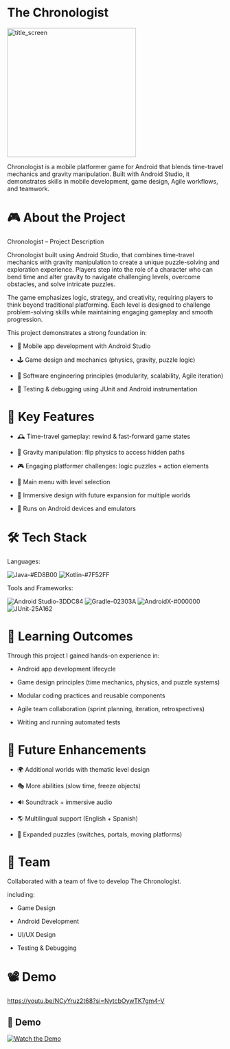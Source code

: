 # The Chronologist

<img width="300" height="300" alt="title_screen" src="https://github.com/user-attachments/assets/11715181-9902-4cbd-8b32-513e81246bce" />

Chronologist is a mobile platformer game for Android that blends time-travel mechanics and gravity manipulation. Built with Android Studio, it demonstrates skills in mobile development, game design, Agile workflows, and teamwork.
# 🎮 About the Project
Chronologist – Project Description

Chronologist built using Android Studio, that combines time-travel mechanics with gravity manipulation to create a unique puzzle-solving and exploration experience. Players step into the role of a character who can bend time and alter gravity to navigate challenging levels, overcome obstacles, and solve intricate puzzles.

The game emphasizes logic, strategy, and creativity, requiring players to think beyond traditional platforming. Each level is designed to challenge problem-solving skills while maintaining engaging gameplay and smooth progression.

This project demonstrates a strong foundation in:

- 📱 Mobile app development with Android Studio

- 🕹️ Game design and mechanics (physics, gravity, puzzle logic)

- 🧩 Software engineering principles (modularity, scalability, Agile iteration)

- 🧪 Testing & debugging using JUnit and Android instrumentation

# 🚀 Key Features
- 🕰️ Time-travel gameplay: rewind & fast-forward game states

- 🌌 Gravity manipulation: flip physics to access hidden paths

- 🎮 Engaging platformer challenges: logic puzzles + action elements

- 📜 Main menu with level selection

- 🎨 Immersive design with future expansion for multiple worlds

- 📱 Runs on Android devices and emulators

# 🛠️ Tech Stack
Languages:

![Java-#ED8B00](https://github.com/user-attachments/assets/23853f49-c9ae-45b6-92a7-257f2a51821f)  ![Kotlin-#7F52FF](https://github.com/user-attachments/assets/1a440e39-32f2-4276-9564-1d57ca476322)

Tools and Frameworks:

![Android Studio-3DDC84](https://github.com/user-attachments/assets/f020b149-395e-48b0-b665-1b84e087a06b) ![Gradle-02303A](https://github.com/user-attachments/assets/b6f837ef-6709-45ad-9872-f129a5f120bd) ![AndroidX-#000000](https://github.com/user-attachments/assets/0631cfb0-8a53-493a-bda3-8f4ec841eb19) ![JUnit-25A162](https://github.com/user-attachments/assets/d31aa90c-03a9-4a1a-9870-94806648a0c4)

# 🎯 Learning Outcomes 
Through this project I gained hands-on experience in:

- Android app development lifecycle

- Game design principles (time mechanics, physics, and puzzle systems)

- Modular coding practices and reusable components

- Agile team collaboration (sprint planning, iteration, retrospectives)

- Writing and running automated tests

# 🚀 Future Enhancements

- 🌍 Additional worlds with thematic level design

- 🎭 More abilities (slow time, freeze objects)

- 🔊 Soundtrack + immersive audio

- 🌎 Multilingual support (English + Spanish)

- 🧩 Expanded puzzles (switches, portals, moving platforms)

# 👥 Team

Collaborated with a team of five to develop The Chronologist. 

including:

- Game Design

- Android Development

- UI/UX Design

- Testing & Debugging

# 📽️ Demo

https://youtu.be/NCyYruz2t68?si=NytcbOywTK7gm4-V

## 🎥 Demo
[![Watch the Demo](https://img.youtube.com/vi/NCyYruz2t68/0.jpg)](https://youtu.be/NCyYruz2t68)


